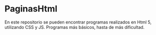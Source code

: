 # PaginasHtml
En este repositorio se pueden encontrar programas realizados en Html 5, utilizando CSS y JS.  Programas más básicos, hasta de más dificultad. 
